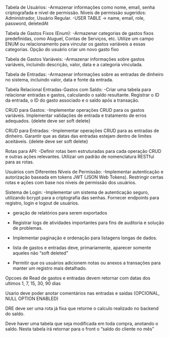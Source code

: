 Tabela de Usuários:
-Armazenar informações como nome, email, senha criptografada e nível de permissão.
Níveis de permissão sugeridos: Administrador, Usuário Regular.
-USER TABLE -> name, email, role, password, deletedAt

Tabela de Gastos Fixos (Enum):
-Armazenar categorias de gastos fixos predefinidas, como Aluguel, Contas de Serviços, etc.
Utilize um campo ENUM ou relacionamento para vincular os gastos variáveis a essas categorias.
Opção do usuário criar um novo gasto fixo

Tabela de Gastos Variáveis:
-Armazenar informações sobre gastos variáveis, incluindo descrição, valor, data e a categoria vinculada.

Tabela de Entradas:
-Armazenar informações sobre as entradas de dinheiro no sistema, incluindo valor, data e fonte da entrada.

Tabela Relacional Entradas-Gastos com Saldo:
-Criar uma tabela para relacionar entradas e gastos, calculando o saldo resultante.
Registrar o ID da entrada, o ID do gasto associado e o saldo após a transação.

CRUD para Gastos:
-Implementar operações CRUD para os gastos variáveis.
Implementar validações de entrada e tratamento de erros adequados.
{delete deve ser soft delete}

CRUD para Entradas:
-Implementar operações CRUD para as entradas de dinheiro.
Garantir que as datas das entradas estejam dentro de limites aceitáveis.
{delete deve ser soft delete}

Rotas para API:
-Definir rotas bem estruturadas para cada operação CRUD e outras ações relevantes.
Utilizar um padrão de nomenclatura RESTful para as rotas.

Usuários com Diferentes Níveis de Permissão:
-Implementar autenticação e autorização baseada em tokens JWT (JSON Web Tokens).
Restringir certas rotas e ações com base nos níveis de permissão dos usuários.

Sistema de Login:
-Implementar um sistema de autenticação seguro, utilizando bcrypt para a criptografia das senhas.
Fornecer endpoints para registro, login e logout de usuários.

- geração de relatórios para serem exportados 

- Registrar logs de atividades importantes para fins de auditoria e solução de problemas.
- Implementar paginação e ordenação para listagens longas de dados.

- lista de gastos e entradas deve, primariamente, aparecer somente aqueles não “soft deleted”

- Permitir que os usuários adicionem notas ou anexos a transações para manter um registro mais detalhado.

Opcoes de Read de gastos e entradas devem retornar com datas dos ultimos 1, 7, 15, 30, 90 dias

Usario deve poder anotar comentários nas entradas e saídas (OPCIONAL, NULL OPTION ENABLED)

DRE deve ser uma rota já fixa que retorne o calculo realizado no backend do saldo.

Deve haver uma tabela que seja modificada em toda compra, anotando o saldo. Nesta tabela irá retornar para o front o “saldo do cliente no mês”
